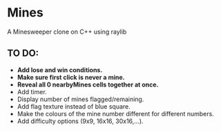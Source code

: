 # Mines
A Minesweeper clone on C++ using raylib


## __TO DO:__
- **Add lose and win conditions.**
- **Make sure first click is never a mine.**
- **Reveal all 0 nearbyMines cells together at once.**
- Add timer.
- Display number of mines flagged/remaining.
- Add flag texture instead of blue square.
- Make the colours of the mine number different for different numbers.
- Add difficulty options (9x9, 16x16, 30x16,...).
